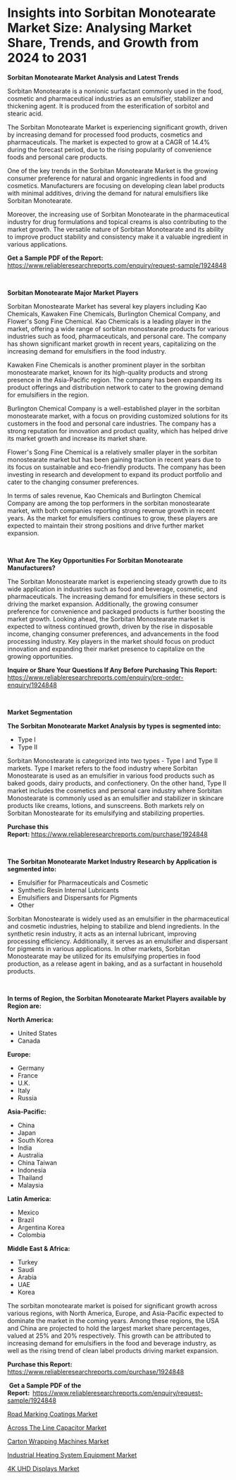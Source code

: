 <p><h1>Insights into Sorbitan Monotearate Market Size: Analysing Market Share, Trends, and Growth from 2024 to 2031</h1></p><p><strong>Sorbitan Monotearate Market Analysis and Latest Trends</strong></p>
<p><p>Sorbitan Monotearate is a nonionic surfactant commonly used in the food, cosmetic and pharmaceutical industries as an emulsifier, stabilizer and thickening agent. It is produced from the esterification of sorbitol and stearic acid.</p><p>The Sorbitan Monotearate Market is experiencing significant growth, driven by increasing demand for processed food products, cosmetics and pharmaceuticals. The market is expected to grow at a CAGR of 14.4% during the forecast period, due to the rising popularity of convenience foods and personal care products.</p><p>One of the key trends in the Sorbitan Monotearate Market is the growing consumer preference for natural and organic ingredients in food and cosmetics. Manufacturers are focusing on developing clean label products with minimal additives, driving the demand for natural emulsifiers like Sorbitan Monotearate.</p><p>Moreover, the increasing use of Sorbitan Monotearate in the pharmaceutical industry for drug formulations and topical creams is also contributing to the market growth. The versatile nature of Sorbitan Monotearate and its ability to improve product stability and consistency make it a valuable ingredient in various applications.</p></p>
<p><strong>Get a Sample PDF of the Report:&nbsp;</strong> <a href="https://www.reliableresearchreports.com/enquiry/request-sample/1924848">https://www.reliableresearchreports.com/enquiry/request-sample/1924848</a></p>
<p>&nbsp;</p>
<p><strong>Sorbitan Monotearate Major Market Players</strong></p>
<p><p>Sorbitan Monostearate Market has several key players including Kao Chemicals, Kawaken Fine Chemicals, Burlington Chemical Company, and Flower's Song Fine Chemical. Kao Chemicals is a leading player in the market, offering a wide range of sorbitan monostearate products for various industries such as food, pharmaceuticals, and personal care. The company has shown significant market growth in recent years, capitalizing on the increasing demand for emulsifiers in the food industry.</p><p>Kawaken Fine Chemicals is another prominent player in the sorbitan monostearate market, known for its high-quality products and strong presence in the Asia-Pacific region. The company has been expanding its product offerings and distribution network to cater to the growing demand for emulsifiers in the region.</p><p>Burlington Chemical Company is a well-established player in the sorbitan monostearate market, with a focus on providing customized solutions for its customers in the food and personal care industries. The company has a strong reputation for innovation and product quality, which has helped drive its market growth and increase its market share.</p><p>Flower's Song Fine Chemical is a relatively smaller player in the sorbitan monostearate market but has been gaining traction in recent years due to its focus on sustainable and eco-friendly products. The company has been investing in research and development to expand its product portfolio and cater to the changing consumer preferences.</p><p>In terms of sales revenue, Kao Chemicals and Burlington Chemical Company are among the top performers in the sorbitan monostearate market, with both companies reporting strong revenue growth in recent years. As the market for emulsifiers continues to grow, these players are expected to maintain their strong positions and drive further market expansion.</p></p>
<p>&nbsp;</p>
<p><strong>What Are The Key Opportunities For Sorbitan Monotearate Manufacturers?</strong></p>
<p><p>The Sorbitan Monostearate market is experiencing steady growth due to its wide application in industries such as food and beverage, cosmetic, and pharmaceuticals. The increasing demand for emulsifiers in these sectors is driving the market expansion. Additionally, the growing consumer preference for convenience and packaged products is further boosting the market growth. Looking ahead, the Sorbitan Monostearate market is expected to witness continued growth, driven by the rise in disposable income, changing consumer preferences, and advancements in the food processing industry. Key players in the market should focus on product innovation and expanding their market presence to capitalize on the growing opportunities.</p></p>
<p><strong>Inquire or Share Your Questions If Any Before Purchasing This Report:</strong> <a href="https://www.reliableresearchreports.com/enquiry/pre-order-enquiry/1924848">https://www.reliableresearchreports.com/enquiry/pre-order-enquiry/1924848</a></p>
<p>&nbsp;</p>
<p><strong>Market Segmentation</strong></p>
<p><strong>The Sorbitan Monotearate Market Analysis by types is segmented into:</strong></p>
<p><ul><li>Type I</li><li>Type II</li></ul></p>
<p><p>Sorbitan Monostearate is categorized into two types - Type I and Type II markets. Type I market refers to the food industry where Sorbitan Monostearate is used as an emulsifier in various food products such as baked goods, dairy products, and confectionery. On the other hand, Type II market includes the cosmetics and personal care industry where Sorbitan Monostearate is commonly used as an emulsifier and stabilizer in skincare products like creams, lotions, and sunscreens. Both markets rely on Sorbitan Monostearate for its emulsifying and stabilizing properties.</p></p>
<p><strong>Purchase this Report:&nbsp;</strong><a href="https://www.reliableresearchreports.com/purchase/1924848">https://www.reliableresearchreports.com/purchase/1924848</a></p>
<p>&nbsp;</p>
<p><strong>The Sorbitan Monotearate Market Industry Research by Application is segmented into:</strong></p>
<p><ul><li>Emulsifier for Pharmaceuticals and Cosmetic</li><li>Synthetic Resin Internal Lubricants</li><li>Emulsifiers and Dispersants for Pigments</li><li>Other</li></ul></p>
<p><p>Sorbitan Monostearate is widely used as an emulsifier in the pharmaceutical and cosmetic industries, helping to stabilize and blend ingredients. In the synthetic resin industry, it acts as an internal lubricant, improving processing efficiency. Additionally, it serves as an emulsifier and dispersant for pigments in various applications. In other markets, Sorbitan Monostearate may be utilized for its emulsifying properties in food production, as a release agent in baking, and as a surfactant in household products.</p></p>
<p>&nbsp;</p>
<p><strong>In terms of Region, the Sorbitan Monotearate Market Players available by Region are:</strong></p>
<p>
    <p> <strong> North America: </strong>
        <ul>
            <li>United States</li>
            <li>Canada</li>
        </ul>
        </p> 
    <p> <strong> Europe: </strong>
        <ul>
            <li>Germany</li>
            <li>France</li>
            <li>U.K.</li>
            <li>Italy</li>
            <li>Russia</li>
        </ul>
        </p> 
    <p> <strong> Asia-Pacific: </strong>
        <ul>
            <li>China</li>
            <li>Japan</li>
            <li>South Korea</li>
            <li>India</li>
            <li>Australia</li>
            <li>China Taiwan</li>
            <li>Indonesia</li>
            <li>Thailand</li>
            <li>Malaysia</li>
        </ul>
        </p> 
    <p> <strong> Latin America: </strong>
        <ul>
            <li>Mexico</li>
            <li>Brazil</li>
            <li>Argentina Korea</li>
            <li>Colombia</li>
        </ul>
        </p> 
    <p> <strong> Middle East & Africa: </strong>
        <ul>
            <li>Turkey</li>
            <li>Saudi</li>
            <li>Arabia</li>
            <li>UAE</li>
            <li>Korea</li>
        </ul>
    </p>
    </p>
<p><p>The sorbitan monotearate market is poised for significant growth across various regions, with North America, Europe, and Asia-Pacific expected to dominate the market in the coming years. Among these regions, the USA and China are projected to hold the largest market share percentages, valued at 25% and 20% respectively. This growth can be attributed to increasing demand for emulsifiers in the food and beverage industry, as well as the rising trend of clean label products driving market expansion.</p></p>
<p><strong>Purchase this Report: </strong><a href="https://www.reliableresearchreports.com/purchase/1924848">https://www.reliableresearchreports.com/purchase/1924848</a></p>
<p>&nbsp;<strong>Get a Sample PDF of the Report:&nbsp;&nbsp;</strong><a href="https://www.reliableresearchreports.com/enquiry/request-sample/1924848">https://www.reliableresearchreports.com/enquiry/request-sample/1924848</a></p>
<p><strong></strong></p>
<p><p><a href="https://extreme-scabiosa-c81.notion.site/Road-Marking-Coatings-Market-A-Comprehensive-Report-of-its-Market-Share-Growth-Trends-2024-2031-2182b50472674c85943c5a7cfd68567f">Road Marking Coatings Market</a></p><p><a href="https://view.publitas.com/reportprime-1/across-the-line-capacitor-market-research-report-the-key-to-successful-business-strategy-forecasted-for-period-from-2024-2031/">Across The Line Capacitor Market</a></p><p><a href="https://summer-dogwood-3e9.notion.site/Carton-Wrapping-Machines-Market-Share-Market-New-Trends-Analysis-Report-By-Type-By-Application-B-930b48dd2c1a487fad091600a6b475eb">Carton Wrapping Machines Market</a></p><p><a href="https://github.com/kathiaseamanalvaradovlprc2h/Market-Research-Report-List-1/blob/main/industrial-heating-system-equipment-market.md">Industrial Heating System Equipment Market</a></p><p><a href="https://view.publitas.com/reportprime-1/4k-uhd-displays-market-research-report-the-key-to-successful-business-strategy-forecasted-for-period-from-2024-2031/">4K UHD Displays Market</a></p></p>